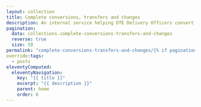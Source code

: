 ```yaml
---
layout: collection
title: Complete conversions, transfers and changes
description: An internal service helping DfE Delivery Officers convert a school to an academy, transfer an academy from one trust to another, or make a change to an academy after the proposal has been approved.
pagination:
  data: collections.complete-conversions-transfers-and-changes
  reverse: true
  size: 50
permalink: "complete-conversions-transfers-and-changes/{% if pagination.pageNumber > 0 %}page/{{ pagination.pageNumber + 1 }}{% endif %}/"
override:tags:
  - posts
eleventyComputed:
  eleventyNavigation:
    key: "{{ title }}"
    excerpt: "{{ description }}"
    parent: home
    order: 6
---
```



